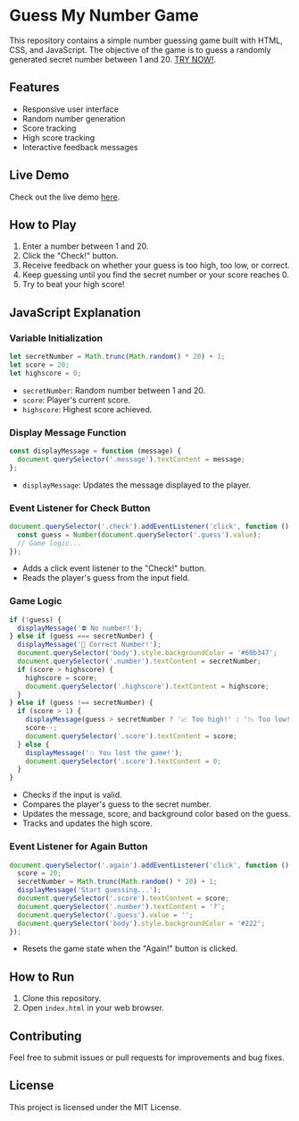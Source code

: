 # Guess My Number Game

This repository contains a simple number guessing game built with HTML, CSS, and JavaScript. The objective of the game is to guess a randomly generated secret number between 1 and 20. [TRY NOW!](https://qyuzet.github.io/js-guess-my-number-game).

## Features

- Responsive user interface
- Random number generation
- Score tracking
- High score tracking
- Interactive feedback messages

## Live Demo

Check out the live demo [here](https://qyuzet.github.io/js-guess-my-number-game).

## How to Play

1. Enter a number between 1 and 20.
2. Click the "Check!" button.
3. Receive feedback on whether your guess is too high, too low, or correct.
4. Keep guessing until you find the secret number or your score reaches 0.
5. Try to beat your high score!

## JavaScript Explanation

### Variable Initialization

```javascript
let secretNumber = Math.trunc(Math.random() * 20) + 1;
let score = 20;
let highscore = 0;
```

- `secretNumber`: Random number between 1 and 20.
- `score`: Player's current score.
- `highscore`: Highest score achieved.

### Display Message Function

```javascript
const displayMessage = function (message) {
  document.querySelector('.message').textContent = message;
};
```

- `displayMessage`: Updates the message displayed to the player.

### Event Listener for Check Button

```javascript
document.querySelector('.check').addEventListener('click', function () {
  const guess = Number(document.querySelector('.guess').value);
  // Game logic...
});
```

- Adds a click event listener to the "Check!" button.
- Reads the player's guess from the input field.

### Game Logic

```javascript
if (!guess) {
  displayMessage('⛔️ No number!');
} else if (guess === secretNumber) {
  displayMessage('🎉 Correct Number!');
  document.querySelector('body').style.backgroundColor = '#60b347';
  document.querySelector('.number').textContent = secretNumber;
  if (score > highscore) {
    highscore = score;
    document.querySelector('.highscore').textContent = highscore;
  }
} else if (guess !== secretNumber) {
  if (score > 1) {
    displayMessage(guess > secretNumber ? '📈 Too high!' : '📉 Too low!');
    score--;
    document.querySelector('.score').textContent = score;
  } else {
    displayMessage('💥 You lost the game!');
    document.querySelector('.score').textContent = 0;
  }
}
```

- Checks if the input is valid.
- Compares the player's guess to the secret number.
- Updates the message, score, and background color based on the guess.
- Tracks and updates the high score.

### Event Listener for Again Button

```javascript
document.querySelector('.again').addEventListener('click', function () {
  score = 20;
  secretNumber = Math.trunc(Math.random() * 20) + 1;
  displayMessage('Start guessing...');
  document.querySelector('.score').textContent = score;
  document.querySelector('.number').textContent = '?';
  document.querySelector('.guess').value = '';
  document.querySelector('body').style.backgroundColor = '#222';
});
```

- Resets the game state when the "Again!" button is clicked.

## How to Run

1. Clone this repository.
2. Open `index.html` in your web browser.

## Contributing

Feel free to submit issues or pull requests for improvements and bug fixes.

## License

This project is licensed under the MIT License.
